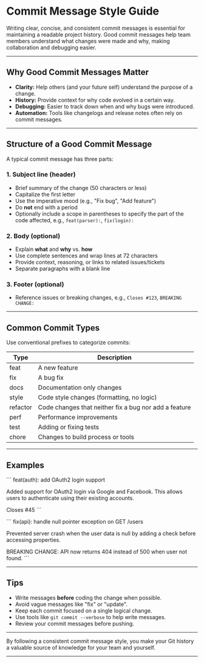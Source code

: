 # Commit Message Style Guide

Writing clear, concise, and consistent commit messages is essential for maintaining a readable project history. Good commit messages help team members understand what changes were made and why, making collaboration and debugging easier.

---

## Why Good Commit Messages Matter

- **Clarity:** Help others (and your future self) understand the purpose of a change.
- **History:** Provide context for why code evolved in a certain way.
- **Debugging:** Easier to track down when and why bugs were introduced.
- **Automation:** Tools like changelogs and release notes often rely on commit messages.

---

## Structure of a Good Commit Message

A typical commit message has three parts:

### 1. Subject line (header)

- Brief summary of the change (50 characters or less)
- Capitalize the first letter
- Use the imperative mood (e.g., "Fix bug", "Add feature")
- Do **not** end with a period
- Optionally include a scope in parentheses to specify the part of the code affected, e.g., `feat(parser):`, `fix(login):`

### 2. Body (optional)

- Explain **what** and **why** vs. **how**
- Use complete sentences and wrap lines at 72 characters
- Provide context, reasoning, or links to related issues/tickets
- Separate paragraphs with a blank line

### 3. Footer (optional)

- Reference issues or breaking changes, e.g., `Closes #123`, `BREAKING CHANGE:`

---

## Common Commit Types

Use conventional prefixes to categorize commits:

| Type     | Description                             |
|----------|-------------------------------------|
| feat     | A new feature                        |
| fix      | A bug fix                           |
| docs     | Documentation only changes          |
| style    | Code style changes (formatting, no logic) |
| refactor | Code changes that neither fix a bug nor add a feature |
| perf     | Performance improvements            |
| test     | Adding or fixing tests              |
| chore    | Changes to build process or tools  |

---

## Examples

\```
feat(auth): add OAuth2 login support

Added support for OAuth2 login via Google and Facebook.
This allows users to authenticate using their existing accounts.

Closes #45
\```

\```
fix(api): handle null pointer exception on GET /users

Prevented server crash when the user data is null by adding a check
before accessing properties.

BREAKING CHANGE: API now returns 404 instead of 500 when user not found.
\```

---

## Tips

- Write messages **before** coding the change when possible.
- Avoid vague messages like "fix" or "update".
- Keep each commit focused on a single logical change.
- Use tools like `git commit --verbose` to help write messages.
- Review your commit messages before pushing.

---

By following a consistent commit message style, you make your Git history a valuable source of knowledge for your team and yourself.

---
